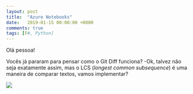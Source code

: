 ```yaml
---
layout: post
title:  "Azure Notebooks"
date:   2019-01-15 00:00:00 +0000
comments: true
tags: [F#, Python]
---
```



Olá pessoa!

Vocês já pararam para pensar como o Git Diff funciona? -Ok, talvez não seja exatamente assim, mas o LCS (_longest common subsequence_) é uma maneira de comparar textos, vamos implementar?

<!--more-->

<a href="https://notebooks.azure.com/gabriel-schade/projects/openFS">    <img src="https://notebooks.azure.com/launch.png" /></a>